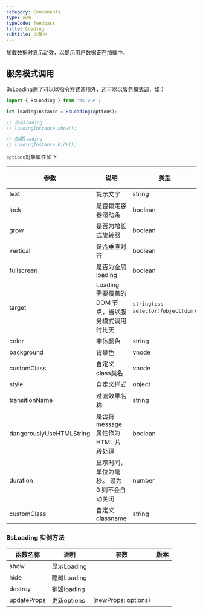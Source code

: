 ```yaml
---
category: Components
type: 反馈
typeCode: feedback
title: Loading
subtitle: 加载中
---
```


加载数据时显示动效，以提示用户数据正在加载中。

## 服务模式调用

BsLoading除了可以以指令方式调用外，还可以以服务模式调，如：
```javascript
import { BsLoading } from 'bs-vue';

let loadingInstance = BsLoading(options);

// 显示loading
// loadingInstance.show();

// 隐藏loading
// loadingInstance.hide();
```

`options`对象属性如下

| 参数                        | 说明                               | 类型                                   | 默认值   | 版本  |
|---------------------------|----------------------------------|--------------------------------------|-------|-----|
| text                      | 提示文字                             | stirng                               |       |     |
| lock                        | 是否锁定容器滚动条                        | boolean                              | true  |     |
| grow                        | 是否为增长式旋转器                        | boolean                              | false |     |
| vertical                        | 是否垂直对齐                           | boolean                              | false |     |
| fullscreen                        | 是否为全局loading                     | boolean                              | false |     |
| target                   | Loading 需要覆盖的 DOM 节点，当以服务模式调用时比天 | `string(css selector)`/`object(dom)` |       |     |
| color                   | 字体颜色                             | string                               |       |     |
| background                      | 背景色                              | vnode                                |       |     |
| customClass                      | 自定义class类名                       | vnode                                |       |     |
| style                      | 自定义样式                            | object                               | {}    |     |
| transitionName                      | 过渡效果名称                           | string                               | fade  |     |
| dangerouslyUseHTMLString  | 是否将 message 属性作为 HTML 片段处理       | boolean                              | false |     |
| duration                  | 显示时间，单位为毫秒。 设为 0 则不会自动关闭         | number                               | 3000  |     |
| customClass               | 自定义classname                     | string                               |       |     |

### BsLoading 实例方法

| 函数名称         | 说明        | 参数                  | 版本          |
|--------------|-----------|---------------------|-------------|
| show         | 显示Loading |                     |         |
| hide         | 隐藏Loading |                     |         |
| destroy | 销毁loading |                     |         |
| updateProps | 更新options | (newProps: options) |         |
